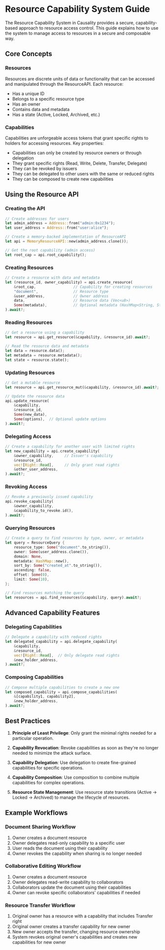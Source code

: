 <!-- Guide for resource capabilities -->
<!-- Original file: docs/src/resource_capability_guide.md -->

# Resource Capability System Guide

The Resource Capability System in Causality provides a secure, capability-based approach to resource access control. This guide explains how to use the system to manage access to resources in a secure and composable way.

## Core Concepts

### Resources

Resources are discrete units of data or functionality that can be accessed and manipulated through the ResourceAPI. Each resource:
- Has a unique ID
- Belongs to a specific resource type
- Has an owner
- Contains data and metadata
- Has a state (Active, Locked, Archived, etc.)

### Capabilities

Capabilities are unforgeable access tokens that grant specific rights to holders for accessing resources. Key properties:
- Capabilities can only be created by resource owners or through delegation
- They grant specific rights (Read, Write, Delete, Transfer, Delegate)
- They can be revoked by issuers
- They can be delegated to other users with the same or reduced rights
- They can be composed to create new capabilities

## Using the Resource API

### Creating the API

```rust
// Create addresses for users
let admin_address = Address::from("admin:0x1234");
let user_address = Address::from("user:alice");

// Create a memory-backed implementation of ResourceAPI
let api = MemoryResourceAPI::new(admin_address.clone());

// Get the root capability (admin access)
let root_cap = api.root_capability();
```

### Creating Resources

```rust
// Create a resource with data and metadata
let (resource_id, owner_capability) = api.create_resource(
    &root_cap,                 // Capability for creating resources
    "document",                // Resource type
    &user_address,             // Owner address
    data,                      // Resource data (Vec<u8>)
    Some(metadata),            // Optional metadata (HashMap<String, String>)
).await?;
```

### Reading Resources

```rust
// Get a resource using a capability
let resource = api.get_resource(&capability, &resource_id).await?;

// Read the resource data and metadata
let data = resource.data();
let metadata = resource.metadata();
let state = resource.state();
```

### Updating Resources

```rust
// Get a mutable resource
let resource = api.get_resource_mut(&capability, &resource_id).await?;

// Update the resource data
api.update_resource(
    &capability,
    &resource_id,
    Some(new_data),
    Some(options),  // Optional update options
).await?;
```

### Delegating Access

```rust
// Create a capability for another user with limited rights
let new_capability = api.create_capability(
    &owner_capability,     // Issuer's capability
    &resource_id,
    vec![Right::Read],     // Only grant read rights
    &other_user_address,
).await?;
```

### Revoking Access

```rust
// Revoke a previously issued capability
api.revoke_capability(
    &owner_capability,
    &capability_to_revoke.id(),
).await?;
```

### Querying Resources

```rust
// Create a query to find resources by type, owner, or metadata
let query = ResourceQuery {
    resource_type: Some("document".to_string()),
    owner: Some(user_address.clone()),
    domain: None,
    metadata: HashMap::new(),
    sort_by: Some("created_at".to_string()),
    ascending: false,
    offset: Some(0),
    limit: Some(10),
};

// Find resources matching the query
let resources = api.find_resources(&capability, query).await?;
```

## Advanced Capability Features

### Delegating Capabilities

```rust
// Delegate a capability with reduced rights
let delegated_capability = api.delegate_capability(
    &capability,
    &resource_id,
    vec![Right::Read],  // Only delegate read rights
    &new_holder_address,
).await?;
```

### Composing Capabilities

```rust
// Compose multiple capabilities to create a new one
let composed_capability = api.compose_capabilities(
    &[capability1, capability2],
    &new_holder_address,
).await?;
```

## Best Practices

1. **Principle of Least Privilege**: Only grant the minimal rights needed for a particular operation.

2. **Capability Revocation**: Revoke capabilities as soon as they're no longer needed to minimize the attack surface.

3. **Capability Delegation**: Use delegation to create fine-grained capabilities for specific operations.

4. **Capability Composition**: Use composition to combine multiple capabilities for complex operations.

5. **Resource State Management**: Use resource state transitions (Active -> Locked -> Archived) to manage the lifecycle of resources.

## Example Workflows

### Document Sharing Workflow

1. Owner creates a document resource
2. Owner delegates read-only capability to a specific user
3. User reads the document using their capability
4. Owner revokes the capability when sharing is no longer needed

### Collaborative Editing Workflow

1. Owner creates a document resource
2. Owner delegates read-write capability to collaborators
3. Collaborators update the document using their capabilities
4. Owner can revoke specific collaborators' capabilities if needed

### Resource Transfer Workflow

1. Original owner has a resource with a capability that includes Transfer right
2. Original owner creates a transfer capability for new owner
3. New owner accepts the transfer, changing resource ownership
4. System revokes original owner's capabilities and creates new capabilities for new owner 